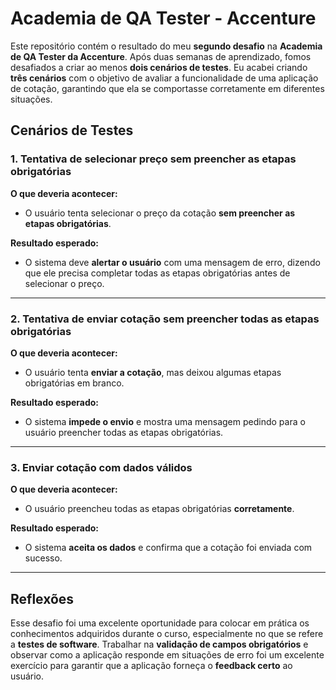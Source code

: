 # Academia de QA Tester - Accenture

Este repositório contém o resultado do meu **segundo desafio** na **Academia de QA Tester da Accenture**. Após duas semanas de aprendizado, fomos desafiados a criar ao menos **dois cenários de testes**. Eu acabei criando **três cenários** com o objetivo de avaliar a funcionalidade de uma aplicação de cotação, garantindo que ela se comportasse corretamente em diferentes situações.

## Cenários de Testes

### 1. Tentativa de selecionar preço sem preencher as etapas obrigatórias

**O que deveria acontecer:**

- O usuário tenta selecionar o preço da cotação **sem preencher as etapas obrigatórias**.
  
**Resultado esperado:**

- O sistema deve **alertar o usuário** com uma mensagem de erro, dizendo que ele precisa completar todas as etapas obrigatórias antes de selecionar o preço.

---

### 2. Tentativa de enviar cotação sem preencher todas as etapas obrigatórias

**O que deveria acontecer:**

- O usuário tenta **enviar a cotação**, mas deixou algumas etapas obrigatórias em branco.
  
**Resultado esperado:**

- O sistema **impede o envio** e mostra uma mensagem pedindo para o usuário preencher todas as etapas obrigatórias.

---

### 3. Enviar cotação com dados válidos

**O que deveria acontecer:**

- O usuário preencheu todas as etapas obrigatórias **corretamente**.
  
**Resultado esperado:**

- O sistema **aceita os dados** e confirma que a cotação foi enviada com sucesso.

---

## Reflexões

Esse desafio foi uma excelente oportunidade para colocar em prática os conhecimentos adquiridos durante o curso, especialmente no que se refere a **testes de software**. Trabalhar na **validação de campos obrigatórios** e observar como a aplicação responde em situações de erro foi um excelente exercício para garantir que a aplicação forneça o **feedback certo** ao usuário.



